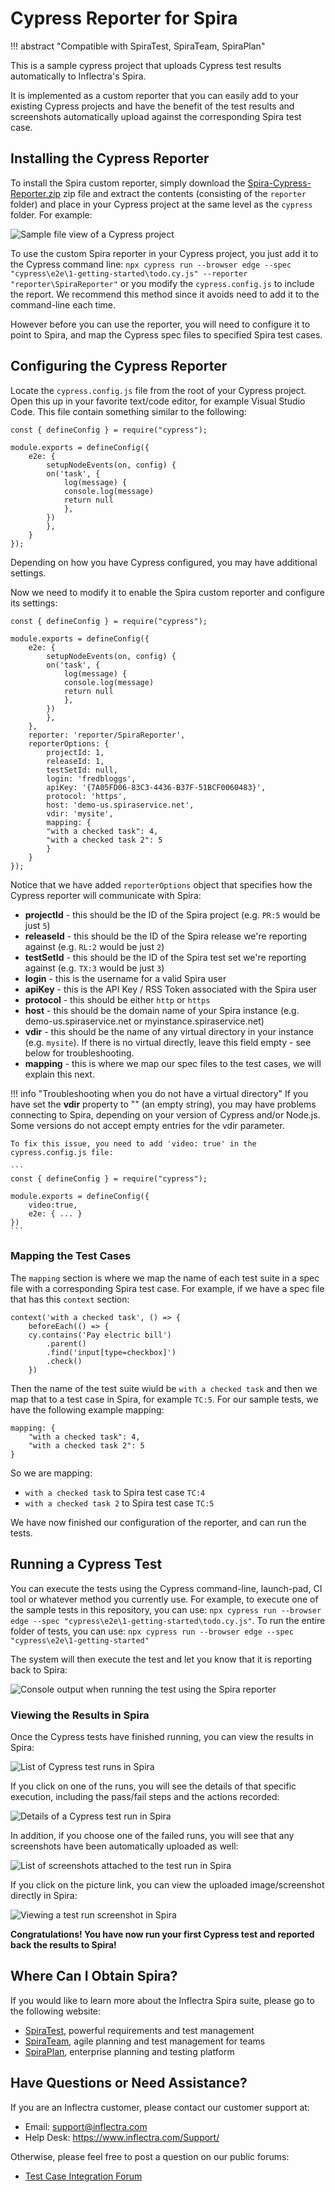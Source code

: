 # Cypress Reporter for Spira
!!! abstract "Compatible with SpiraTest, SpiraTeam, SpiraPlan"

This is a sample cypress project that uploads Cypress test results automatically to Inflectra's Spira.

It is implemented as a custom reporter that you can easily add to your existing Cypress projects and have the benefit of the test results and screenshots automatically upload against the corresponding Spira test case.

## Installing the Cypress Reporter
To install the Spira custom reporter, simply download the [Spira-Cypress-Reporter.zip](https://github.com/Inflectra/cypress-sample/raw/main/Spira-Cypress-Reporter.zip) zip file and extract the contents (consisting of the `reporter` folder) and place in your Cypress project at the same level as the `cypress` folder. For example:

![Sample file view of a Cypress project](img/spira-reporter-1.png)

To use the custom Spira reporter in your Cypress project, you just add it to the Cypress command line: `npx cypress run --browser edge --spec "cypress\e2e\1-getting-started\todo.cy.js" --reporter "reporter\SpiraReporter"` or you modify the `cypress.config.js` to include the report. We recommend this method since it avoids need to add it to the command-line each time.

However before you can use the reporter, you will need to configure it to point to Spira, and map the Cypress spec files to specified Spira test cases.

## Configuring the Cypress Reporter
Locate the `cypress.config.js` file from the root of your Cypress project. Open this up in your favorite text/code editor, for example Visual Studio Code. This file contain something similar to the following:

```
const { defineConfig } = require("cypress");

module.exports = defineConfig({
    e2e: {
        setupNodeEvents(on, config) {
        on('task', { 
            log(message) {
            console.log(message)
            return null
            },
        })
        },
    }
});
```

Depending on how you have Cypress configured, you may have additional settings.

Now we need to modify it to enable the Spira custom reporter and configure its settings:

```
const { defineConfig } = require("cypress");

module.exports = defineConfig({
    e2e: {
        setupNodeEvents(on, config) {
        on('task', { 
            log(message) {
            console.log(message)
            return null
            },
        })
        },
    },
    reporter: 'reporter/SpiraReporter',
    reporterOptions: {
        projectId: 1,
        releaseId: 1,
        testSetId: null,
        login: 'fredbloggs',
        apiKey: '{7A05FD06-83C3-4436-B37F-51BCF0060483}',
        protocol: 'https',
        host: 'demo-us.spiraservice.net',
        vdir: 'mysite',
        mapping: {
        "with a checked task": 4,
        "with a checked task 2": 5
        }
    }
});
```

Notice that we have added `reporterOptions` object that specifies how the Cypress reporter will communicate with Spira:

- **projectId** - this should be the ID of the Spira project (e.g. `PR:5` would be just `5`)
- **releaseId** - this should be the ID of the Spira release we're reporting against (e.g. `RL:2` would be just `2`)
- **testSetId** - this should be the ID of the Spira test set we're reporting against (e.g. `TX:3` would be just `3`)
- **login** - this is the username for a valid Spira user
- **apiKey** - this is the API Key / RSS Token associated with the Spira user
- **protocol** - this should be either `http` or `https`
- **host** - this should be the domain name of your Spira instance (e.g. demo-us.spiraservice.net or myinstance.spiraservice.net)
- **vdir** - this should be the name of any virtual directory in your instance (e.g. `mysite`). If there is no virtual directly, leave this field empty - see below for troubleshooting.
- **mapping**  - this is where we map our spec files to the test cases, we will explain this next.

!!! info "Troubleshooting when you do not have a virtual directory"
    If you have set the **vdir** property to "" (an empty string), you may have problems connecting to Spira, depending on your version of Cypress and/or Node.js. Some versions do not accept empty entries for the vdir parameter. 

    To fix this issue, you need to add 'video: true' in the cypress.config.js file:

    ```
    const { defineConfig } = require("cypress");

    module.exports = defineConfig({
        video:true,
        e2e: { ... }
    })
    ```

### Mapping the Test Cases
The `mapping` section is where we map the name of each test suite in a spec file with a corresponding Spira test case. For example, if we have a spec file that has this `context` section:

```
context('with a checked task', () => {
    beforeEach(() => {
    cy.contains('Pay electric bill')
        .parent()
        .find('input[type=checkbox]')
        .check()
    })
```

Then the name of the test suite wiuld be `with a checked task` and then we map that to a test case in Spira, for example `TC:5`. For our sample tests, we have the following example mapping:

```
mapping: {
    "with a checked task": 4,
    "with a checked task 2": 5
}
```

So we are mapping:
- `with a checked task` to Spira test case `TC:4`
- `with a checked task 2` to Spira test case `TC:5`

We have now finished our configuration of the reporter, and can run the tests.

## Running a Cypress Test
You can execute the tests using the Cypress command-line, launch-pad, CI tool or whatever method you currently use. For example, to execute one of the sample tests in this repository, you can use: `npx cypress run --browser edge --spec "cypress\e2e\1-getting-started\todo.cy.js"`. To run the entire folder of tests, you can use: `npx cypress run --browser edge --spec "cypress\e2e\1-getting-started"`

The system will then execute the test and let you know that it is reporting back to Spira:

![Console output when running the test using the Spira reporter](img/spira-reporter-2.png)

### Viewing the Results in Spira
Once the Cypress tests have finished running, you can view the results in Spira:

![List of Cypress test runs in Spira](img/spira-reporter-3.png)

If you click on one of the runs, you will see the details of that specific execution, including the pass/fail steps and the actions recorded:

![Details of a Cypress test run in Spira](img/spira-reporter-4.png)

In addition, if you choose one of the failed runs, you will see that any screenshots have been automatically uploaded as well:

![List of screenshots attached to the test run in Spira](img/spira-reporter-5.png)

If you click on the picture link, you can view the uploaded image/screenshot directly in Spira:

![Viewing a test run screenshot in Spira](img/spira-reporter-6.png)

**Congratulations! You have now run your first Cypress test and reported back the results to Spira!**

## Where Can I Obtain Spira?
If you would like to learn more about the Inflectra Spira suite, please go to the following website:

- [SpiraTest](https://www.inflectra.com/SpiraTest/), powerful requirements and test management
- [SpiraTeam](https://www.inflectra.com/SpiraTeam/), agile planning and test management for teams
- [SpiraPlan](https://www.inflectra.com/SpiraPlan/), enterprise planning and testing platform

## Have Questions or Need Assistance?
If you are an Inflectra customer, please contact our customer support at:

- Email: support@inflectra.com
- Help Desk: https://www.inflectra.com/Support/

Otherwise, please feel free to post a question on our public forums:

- [Test Case Integration Forum](https://www.inflectra.com/Support/Forum/integrations/unit-testing/List.aspx)